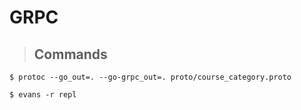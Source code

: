# **GRPC**

> ## Commands

```
$ protoc --go_out=. --go-grpc_out=. proto/course_category.proto 

$ evans -r repl
```
